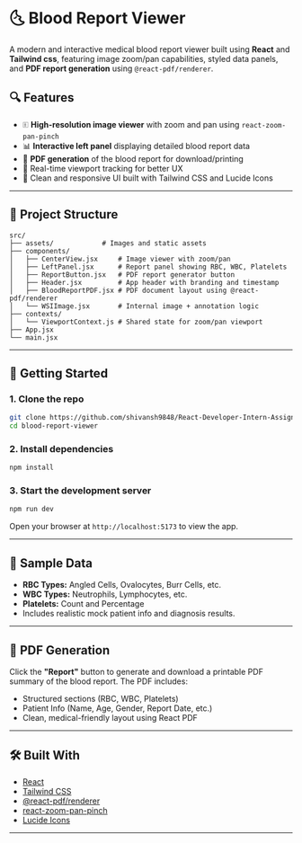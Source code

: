 # 🌜 Blood Report Viewer

A modern and interactive medical blood report viewer built using **React** and **Tailwind css**, featuring image zoom/pan capabilities, styled data panels, and **PDF report generation** using `@react-pdf/renderer`.

## 🔍 Features

- 🗉️ **High-resolution image viewer** with zoom and pan using `react-zoom-pan-pinch`
- 📊 **Interactive left panel** displaying detailed blood report data
- 📃 **PDF generation** of the blood report for download/printing
- 🧠 Real-time viewport tracking for better UX
- 🎨 Clean and responsive UI built with Tailwind CSS and Lucide Icons

---

## 📁 Project Structure

```
src/
├── assets/            # Images and static assets
├── components/
│   ├── CenterView.jsx     # Image viewer with zoom/pan
│   ├── LeftPanel.jsx      # Report panel showing RBC, WBC, Platelets
│   ├── ReportButton.jsx   # PDF report generator button
│   ├── Header.jsx         # App header with branding and timestamp
│   ├── BloodReportPDF.jsx # PDF document layout using @react-pdf/renderer
│   └── WSIImage.jsx       # Internal image + annotation logic
├── contexts/
│   └── ViewportContext.js # Shared state for zoom/pan viewport
├── App.jsx
└── main.jsx
```

---

## 🚀 Getting Started

### 1. Clone the repo

```bash
git clone https://github.com/shivansh9848/React-Developer-Intern-Assignment.git
cd blood-report-viewer
```

### 2. Install dependencies

```bash
npm install
```

### 3. Start the development server

```bash
npm run dev
```

Open your browser at `http://localhost:5173` to view the app.

---

## 🧪 Sample Data

- **RBC Types:** Angled Cells, Ovalocytes, Burr Cells, etc.
- **WBC Types:** Neutrophils, Lymphocytes, etc.
- **Platelets:** Count and Percentage
- Includes realistic mock patient info and diagnosis results.

---

## 📄 PDF Generation

Click the **"Report"** button to generate and download a printable PDF summary of the blood report. The PDF includes:

- Structured sections (RBC, WBC, Platelets)
- Patient Info (Name, Age, Gender, Report Date, etc.)
- Clean, medical-friendly layout using React PDF

---

## 🛠️ Built With

- [React](https://reactjs.org/)
- [Tailwind CSS](https://tailwindcss.com/)
- [@react-pdf/renderer](https://react-pdf.org/)
- [react-zoom-pan-pinch](https://www.npmjs.com/package/react-zoom-pan-pinch)
- [Lucide Icons](https://lucide.dev/)

---


